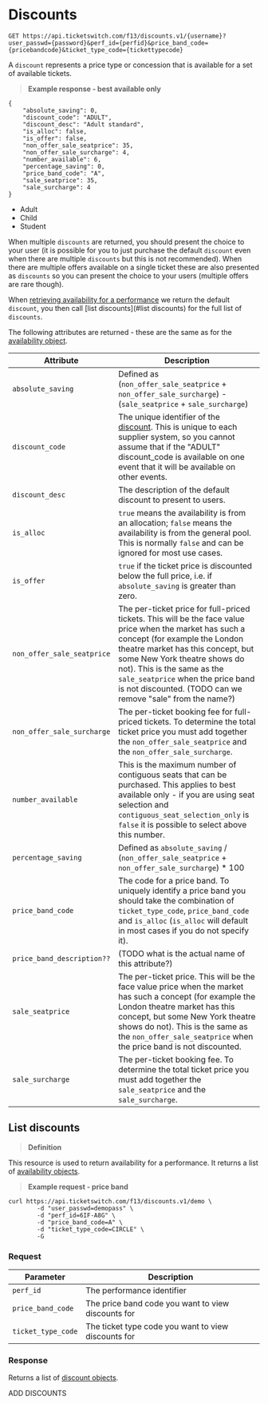 # Discounts

```
GET https://api.ticketswitch.com/f13/discounts.v1/{username}?user_passwd={password}&perf_id={perfid}&price_band_code={pricebandcode}&ticket_type_code={tickettypecode}
```
A `discount` represents a price type or concession that is available for a set
of available tickets.

> **Example response - best available only**

```shell
{
    "absolute_saving": 0,
    "discount_code": "ADULT",
    "discount_desc": "Adult standard",
    "is_alloc": false,
    "is_offer": false,
    "non_offer_sale_seatprice": 35,
    "non_offer_sale_surcharge": 4,
    "number_available": 6,
    "percentage_saving": 0,
    "price_band_code": "A",
    "sale_seatprice": 35,
    "sale_surcharge": 4
}
```


* Adult
* Child
* Student

When multiple `discounts` are returned, you should present the choice to your
user (it is possible for you to just purchase the default `discount` even when
there are multiple `discounts` but this is not recommended). When there are
multiple offers available on a single ticket these are also presented as
`discounts` so you can present the choice to your users (multiple offers are
rare though).

When [retrieving availability for a performance](#retrieve-availability) we
return the default `discount`, you then call [list discounts](#list discounts)
for the full list of `discounts`.

The following attributes are returned - these are the same as for the
[availability object](#availability-object).

Attribute | Description
--------- | -----------
`absolute_saving` | Defined as (`non_offer_sale_seatprice` + `non_offer_sale_surcharge`) - (`sale_seatprice` + `sale_surcharge`)
`discount_code` | The unique identifier of the [discount](#discount-object). This is unique to each supplier system, so you cannot assume that if the "ADULT" discount_code is available on one event that it will be available on other events.
`discount_desc` | The description of the default discount to present to users.
`is_alloc` | `true` means the availability is from an allocation; `false` means the availability is from the general pool. This is normally `false` and can be ignored for most use cases.
`is_offer` | `true` if the ticket price is discounted below the full price, i.e. if `absolute_saving` is greater than zero.
`non_offer_sale_seatprice` | The per-ticket price for full-priced tickets. This will be the face value price when the market has such a concept (for example the London theatre market has this concept, but some New York theatre shows do not). This is the same as the `sale_seatprice` when the price band is not discounted. (TODO can we remove "sale" from the name?)
`non_offer_sale_surcharge` | The per-ticket booking fee for full-priced tickets. To determine the total ticket price you must add together the `non_offer_sale_seatprice` and the `non_offer_sale_surcharge`.
`number_available` | This is the maximum number of contiguous seats that can be purchased. This applies to best available only - if you are using seat selection and `contiguous_seat_selection_only` is `false` it is possible to select above this number.
`percentage_saving` | Defined as `absolute_saving` / (`non_offer_sale_seatprice` + `non_offer_sale_surcharge`) * 100
`price_band_code` | The code for a price band. To uniquely identify a price band you should take the combination of `ticket_type_code`, `price_band_code` and `is_alloc` (`is_alloc` will default in most cases if you do not specify it).
`price_band_description??` | (TODO what is the actual name of this attribute?)
`sale_seatprice` | The per-ticket price. This will be the face value price when the market has such a concept (for example the London theatre market has this concept, but some New York theatre shows do not). This is the same as the `non_offer_sale_seatprice` when the price band is not discounted.
`sale_surcharge` | The per-ticket booking fee. To determine the total ticket price you must add together the `sale_seatprice` and the `sale_surcharge`.

## List discounts

> **Definition**


This resource is used to return availability for a performance. It returns a list of [availability objects](#availability-object).

> **Example request - price band**

```shell
curl https://api.ticketswitch.com/f13/discounts.v1/demo \
        -d "user_passwd=demopass" \
        -d "perf_id=6IF-A8G" \
        -d "price_band_code=A" \
        -d "ticket_type_code=CIRCLE" \
        -G
```

### Request

Parameter | Description
--------- | -----------
`perf_id` | The performance identifier
`price_band_code` | The price band code you want to view discounts for
`ticket_type_code` | The ticket type code you want to view discounts for


### Response

Returns a list of [discount objects](#discount-object).


ADD DISCOUNTS
